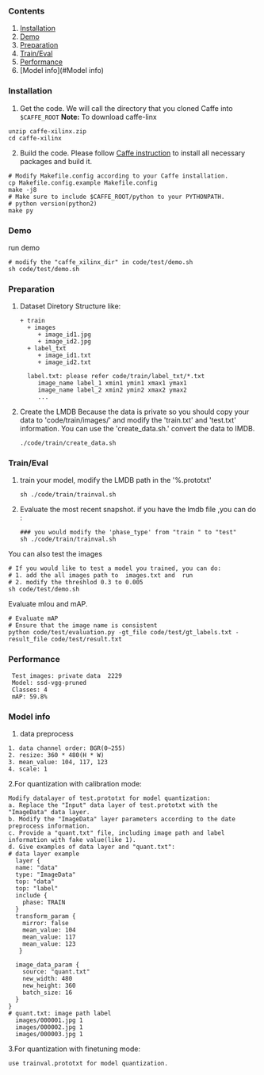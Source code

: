 ### Contents
1. [Installation](#installation)
2. [Demo](#Demo)
3. [Preparation](#Preparation)
4. [Train/Eval](#traineval)
5. [Performance](#Performance)
6. [Model info](#Model info)

### Installation
1. Get the code. We will call the directory that you cloned Caffe into `$CAFFE_ROOT`
  **Note:** To download caffe-linx
  
  ```shell
  unzip caffe-xilinx.zip
  cd caffe-xilinx
  ```

2. Build the code. Please follow [Caffe instruction](http://caffe.berkeleyvision.org/installation.html) to install all necessary packages and build it.
  ```shell
  # Modify Makefile.config according to your Caffe installation.
  cp Makefile.config.example Makefile.config
  make -j8
  # Make sure to include $CAFFE_ROOT/python to your PYTHONPATH.
  # python version(python2)
  make py
  ```
### Demo
 run demo
  ```shell
  # modify the "caffe_xilinx_dir" in code/test/demo.sh
  sh code/test/demo.sh
  ```
### Preparation
1. Dataset Diretory Structure like:
   ```shell
   + train
     + images
        + image_id1.jpg
        + image_id2.jpg
     + label_txt
        + image_id1.txt
        + image_id2.txt
      
     label.txt: please refer code/train/label_txt/*.txt
        image_name label_1 xmin1 ymin1 xmax1 ymax1
        image_name label_2 xmin2 ymin2 xmax2 ymax2
        ...
     ```

2. Create the LMDB 
    Because the data is private so you should copy your data to 'code/train/images/' and modify the 'train.txt' and 'test.txt' information. You can use the 'create_data.sh.' convert the data to IMDB.
   ```shell
   ./code/train/create_data.sh
   ```

### Train/Eval
1. train your model, modify the LMDB path in the '%.prototxt'
   ```shell
   sh ./code/train/trainval.sh
   ```
2. Evaluate the most recent snapshot.
  if you have the lmdb file ,you can do :
   ```shell
   ### you would modify the 'phase_type' from "train " to "test"
   sh ./code/train/trainval.sh
   ```
  You can also test the images 
  ```shell
  # If you would like to test a model you trained, you can do:
  # 1. add the all images path to  images.txt and  run 
  # 2. modify the threshlod 0.3 to 0.005 
  sh code/test/demo.sh
  ```
  Evaluate mIou and mAP.
  ```shell
  # Evaluate mAP
  # Ensure that the image name is consistent
  python code/test/evaluation.py -gt_file code/test/gt_labels.txt -result_file code/test/result.txt
  ```
### Performance
  ```shell
   Test images: private data  2229
   Model: ssd-vgg-pruned
   Classes: 4
   mAP: 59.8% 
   ```
### Model info
1. data preprocess
```
1. data channel order: BGR(0~255)                  
2. resize: 360 * 480(H * W) 
3. mean_value: 104, 117, 123
4. scale: 1
```
2.For quantization with calibration mode:
  ```
  Modify datalayer of test.prototxt for model quantization:
  a. Replace the "Input" data layer of test.prototxt with the "ImageData" data layer.
  b. Modify the "ImageData" layer parameters according to the date preprocess information.
  c. Provide a "quant.txt" file, including image path and label information with fake value(like 1).
  d. Give examples of data layer and "quant.txt":
  # data layer example
    layer {
    name: "data"
    type: "ImageData"
    top: "data"
    top: "label"
    include {
      phase: TRAIN
    }
    transform_param {
      mirror: false
      mean_value: 104
      mean_value: 117
      mean_value: 123
     }

    image_data_param {
      source: "quant.txt"
      new_width: 480  
      new_height: 360
      batch_size: 16
    }
  }
  # quant.txt: image path label
    images/000001.jpg 1
    images/000002.jpg 1
    images/000003.jpg 1

  ```
3.For quantization with finetuning mode: 
  ```
  use trainval.prototxt for model quantization.
  ```
